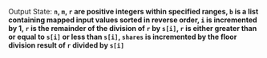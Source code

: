 Output State: **`n`, `m`, `r` are positive integers within specified ranges, `b` is a list containing mapped input values sorted in reverse order, `i` is incremented by 1, `r` is the remainder of the division of `r` by `s[i]`, `r` is either greater than or equal to `s[i]` or less than `s[i]`, `shares` is incremented by the floor division result of `r` divided by `s[i]`**